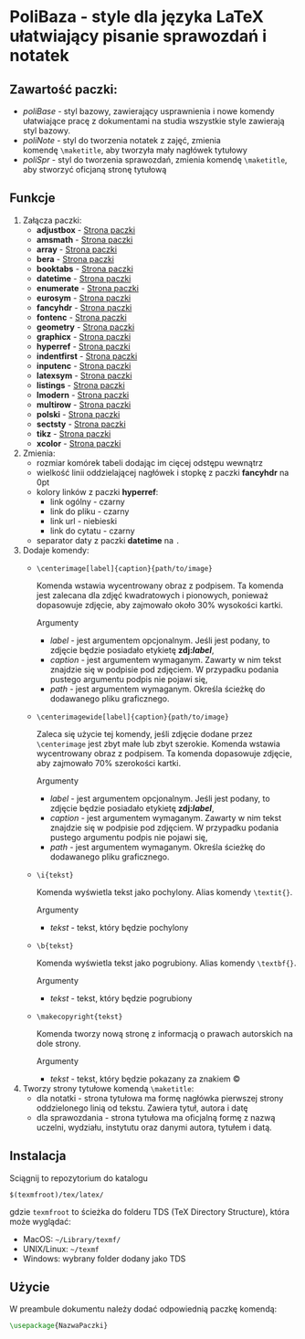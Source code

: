 # PoliBaza - style dla języka LaTeX ułatwiający pisanie sprawozdań i notatek

## Zawartość paczki:
- *poliBase* - styl bazowy, zawierający usprawnienia i nowe komendy ułatwiające pracę z dokumentami na studia
    wszystkie style zawierają styl bazowy.
- *poliNote* - styl do tworzenia notatek z zajęć, zmienia komendę ``\maketitle``, aby tworzyła mały nagłówek tytułowy
- *poliSpr* - styl do tworzenia sprawozdań, zmienia komendę ``\maketitle``, aby stworzyć oficjaną stronę tytułową

## Funkcje
1. Załącza paczki:
    - __adjustbox__ - [Strona paczki](https://ctan.org/pkg/adjustbox)
    - __amsmath__ - [Strona paczki](https://ctan.org/pkg/amsmath)
    - __array__ - [Strona paczki](https://ctan.org/pkg/array)
    - __bera__ - [Strona paczki](https://ctan.org/pkg/bera)
    - __booktabs__ - [Strona paczki](https://ctan.org/pkg/booktabs)
    - __datetime__ - [Strona paczki](https://ctan.org/pkg/datetime)
    - __enumerate__ - [Strona paczki](https://ctan.org/pkg/enumerate)
    - __eurosym__ - [Strona paczki](https://ctan.org/pkg/eurosym)
    - __fancyhdr__ - [Strona paczki](https://ctan.org/pkg/fancyhdr)
    - __fontenc__ - [Strona paczki](https://ctan.org/pkg/fontenc)
    - __geometry__ - [Strona paczki](https://ctan.org/pkg/geometry)
    - __graphicx__ - [Strona paczki](https://ctan.org/pkg/graphicx)
    - __hyperref__ - [Strona paczki](https://ctan.org/pkg/hyperref)
    - __indentfirst__ - [Strona paczki](https://ctan.org/pkg/identfirst)
    - __inputenc__ - [Strona paczki](https://ctan.org/pkg/inputenc)
    - __latexsym__ - [Strona paczki](https://ctan.org/pkg/latexsym)
    - __listings__ - [Strona paczki](https://ctan.org/pkg/listings)
    - __lmodern__ - [Strona paczki](https://ctan.org/pkg/lmodern)
    - __multirow__ - [Strona paczki](https://ctan.org/pkg/multirow)
    - __polski__ - [Strona paczki](https://ctan.org/pkg/polski)
    - __sectsty__ - [Strona paczki](https://ctan.org/pkg/sectsty)
    - __tikz__ - [Strona paczki](https://ctan.org/pkg/tikz)
    - __xcolor__ - [Strona paczki](https://ctan.org/pkg/xcolor)
2. Zmienia:
    - rozmiar komórek tabeli dodając im cięcej odstępu wewnątrz
    - wielkość linii oddzielającej nagłówek i stopkę z paczki __fancyhdr__ na 0pt
    - kolory linków z paczki __hyperref__:
        - link ogólny - czarny
        - link do pliku - czarny
        - link url - niebieski
        - link do cytatu - czarny
    - separator daty z paczki __datetime__ na ``.``
3. Dodaje komendy:
    - ``\centerimage[label]{caption}{path/to/image}``
    
       Komenda wstawia wycentrowany obraz z podpisem. Ta komenda jest zalecana dla zdjęć kwadratowych i pionowych, ponieważ dopasowuje zdjęcie, aby zajmowało około 30% wysokości kartki.
       
       Argumenty
        - _label_ - jest argumentem opcjonalnym. Jeśli jest podany, to zdjęcie będzie posiadało etykietę **zdj:_label_**,
        - _caption_ - jest argumentem wymaganym. Zawarty w nim tekst znajdzie się w podpisie pod zdjęciem. 
        W przypadku podania pustego argumentu podpis nie pojawi się,
        - _path_ - jest argumentem wymaganym. Określa ścieżkę do dodawanego pliku graficznego.

    - ``\centerimagewide[label]{caption}{path/to/image}``
    
       Zaleca się użycie tej komendy, jeśli zdjęcie dodane przez ``\centerimage`` jest zbyt małe lub zbyt szerokie.
       Komenda wstawia wycentrowany obraz z podpisem. Ta komenda dopasowuje zdjęcie, aby zajmowało 70% szerokości kartki.
       
       Argumenty
        - _label_ - jest argumentem opcjonalnym. Jeśli jest podany, to zdjęcie będzie posiadało etykietę **zdj:_label_**,
        - _caption_ - jest argumentem wymaganym. Zawarty w nim tekst znajdzie się w podpisie pod zdjęciem. 
        W przypadku podania pustego argumentu podpis nie pojawi się,
        - _path_ - jest argumentem wymaganym. Określa ścieżkę do dodawanego pliku graficznego.
    - ``\i{tekst}``

       Komenda wyświetla tekst jako pochylony. Alias komendy ``\textit{}``.

       Argumenty
        - _tekst_ - tekst, który będzie pochylony

    - ``\b{tekst}``

       Komenda wyświetla tekst jako pogrubiony. Alias komendy ``\textbf{}``.

       Argumenty
        - _tekst_ - tekst, który będzie pogrubiony
    - ``\makecopyright{tekst}``

       Komenda tworzy nową stronę z informacją o prawach autorskich na dole strony.

       Argumenty
        - _tekst_ - tekst, który będzie pokazany za znakiem ©
4. Tworzy strony tytułowe komendą ``\maketitle``:
    - dla notatki  - strona tytułowa ma formę nagłówka pierwszej strony oddzielonego linią od tekstu. 
    Zawiera tytuł, autora i datę
    - dla sprawozdania - strona tytułowa ma oficjalną formę z nazwą uczelni, wydziału, instytutu oraz danymi
    autora, tytułem i datą.

## Instalacja

Sciągnij to repozytorium do katalogu 
```
$(texmfroot)/tex/latex/
```
gdzie ``texmfroot`` to ścieżka do folderu TDS (TeX Directory Structure), która może wyglądać:
- MacOS: ``~/Library/texmf/``
- UNIX/Linux: ``~/texmf``
- Windows: wybrany folder dodany jako TDS

## Użycie

W preambule dokumentu należy dodać odpowiednią paczkę komendą:
```latex
\usepackage{NazwaPaczki}
```